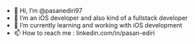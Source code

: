 - 👋 Hi, I’m @pasanediri97
- 👀 I’m an iOS developer and also kind of a fullstack developer
- 🌱 I’m currently learning and working with iOS development
- 📫 How to reach me : linkedin.com/in/pasan-ediri

<!---
pasanediri97/pasanediri97 is a ✨ special ✨ repository because its `README.md` (this file) appears on your GitHub profile.
You can click the Preview link to take a look at your changes.
--->
